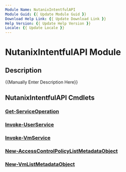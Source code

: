 ```yaml
---
Module Name: NutanixIntentfulAPI
Module Guid: {{ Update Module Guid }}
Download Help Link: {{ Update Download Link }}
Help Version: {{ Update Help Version }}
Locale: {{ Update Locale }}
---
```


# NutanixIntentfulAPI Module
## Description
{{Manually Enter Description Here}}

## NutanixIntentfulAPI Cmdlets
### [Get-ServiceOperation](Get-ServiceOperation.md)


### [Invoke-UserService](Invoke-UserService.md)


### [Invoke-VmService](Invoke-VmService.md)


### [New-AccessControlPolicyListMetadataObject](New-AccessControlPolicyListMetadataObject.md)


### [New-VmListMetadataObject](New-VmListMetadataObject.md)


